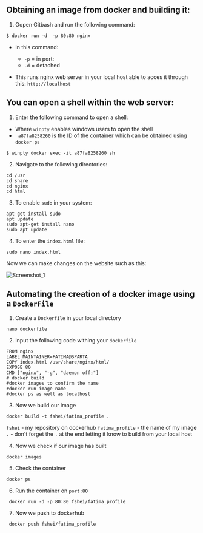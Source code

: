 ## Obtaining an image from docker and building it:

1. Oopen Gitbash and run the following command:

```
$ docker run -d  -p 80:80 nginx

```
- In this command:
  - `-p` = in port:
  - `-d` = detached

- This runs nginx web server in your local host able to acces it through this: `http://localhost`


## You can open a shell within the web server:

1. Enter the following command to open a shell:
- Where `winpty` enables windows users to open the shell
- ` a87fa8258260` is the ID of the container which can be obtained using `docker ps`
```
$ winpty docker exec -it a87fa8258260 sh

```
2. Navigate to the following directories:

```
cd /usr
cd share
cd nginx
cd html
```

3. To enable `sudo` in your system:

```
apt-get install sudo
apt update
sudo apt-get install nano
sudo apt update
```

4. To enter the `index.html` file:

```
sudo nano index.html
```

Now we can make changes on the website such as this:


![Screenshot_1](https://github.com/fsh-nur/microservices_docker_k8/assets/129324316/ecabb353-80a2-48ff-af9d-d46689afd838)


## Automating the creation of a docker image using a `DockerFile`

1. Create a `Dockerfile` in your local directory

```
nano dockerfile
```

2. Input the following code withing your `dockerfile`

```
FROM nginx
LABEL MAINTAINER=FATIMA@SPARTA
COPY index.html /usr/share/nginx/html/
EXPOSE 80
CMD ["nginx", "-g", "daemon off;"]
# docker build
#docker images to confirm the name
#docker run image name
#docker ps as well as localhost

```

3. Now we build our image 

```
docker build -t fshei/fatima_profile .
```
`fshei` - my repository on dockerhub
`fatima_profile` - the name of my image
`.` - don't forget the `.` at the end letting it know to build from your local host

4. Now we check if our image has built

```
docker images
```
5. Check the container

```
docker ps
```

6. Run the container on `port:80`

```
 docker run -d -p 80:80 fshei/fatima_profile

```
7. Now we push to dockerhub

```
 docker push fshei/fatima_profile

```

